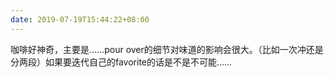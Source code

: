 ```yaml
---
date: 2019-07-19T15:44:22+08:00
---
```

咖啡好神奇，主要是……pour over的细节对味道的影响会很大。（比如一次冲还是分两段）如果要迭代自己的favorite的话是不是不可能……